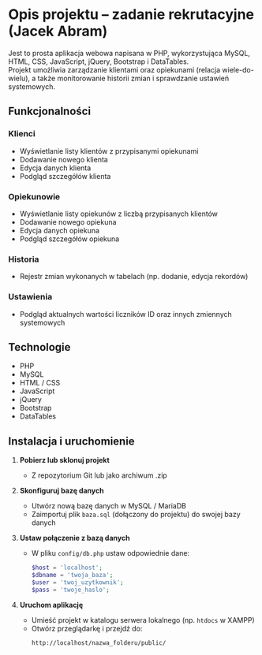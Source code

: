 # Opis projektu – zadanie rekrutacyjne (Jacek Abram)

Jest to prosta aplikacja webowa napisana w PHP, wykorzystująca MySQL, HTML, CSS, JavaScript, jQuery, Bootstrap i DataTables.  
Projekt umożliwia zarządzanie klientami oraz opiekunami (relacja wiele-do-wielu), a także monitorowanie historii zmian i sprawdzanie ustawień systemowych.

## Funkcjonalności

### Klienci
- Wyświetlanie listy klientów z przypisanymi opiekunami
- Dodawanie nowego klienta
- Edycja danych klienta
- Podgląd szczegółów klienta

### Opiekunowie
- Wyświetlanie listy opiekunów z liczbą przypisanych klientów
- Dodawanie nowego opiekuna
- Edycja danych opiekuna
- Podgląd szczegółów opiekuna

### Historia
- Rejestr zmian wykonanych w tabelach (np. dodanie, edycja rekordów)

### Ustawienia
- Podgląd aktualnych wartości liczników ID oraz innych zmiennych systemowych

## Technologie

- PHP
- MySQL
- HTML / CSS
- JavaScript
- jQuery
- Bootstrap
- DataTables

## Instalacja i uruchomienie

1. **Pobierz lub sklonuj projekt**
    - Z repozytorium Git lub jako archiwum .zip

2. **Skonfiguruj bazę danych**
    - Utwórz nową bazę danych w MySQL / MariaDB
    - Zaimportuj plik `baza.sql` (dołączony do projektu) do swojej bazy danych

3. **Ustaw połączenie z bazą danych**
    - W pliku `config/db.php` ustaw odpowiednie dane:
      ```php
      $host = 'localhost';
      $dbname = 'twoja_baza';
      $user = 'twoj_uzytkownik';
      $pass = 'twoje_haslo';
      ```

4. **Uruchom aplikację**
    - Umieść projekt w katalogu serwera lokalnego (np. `htdocs` w XAMPP)
    - Otwórz przeglądarkę i przejdź do:
      ```
      http://localhost/nazwa_folderu/public/
      ```
